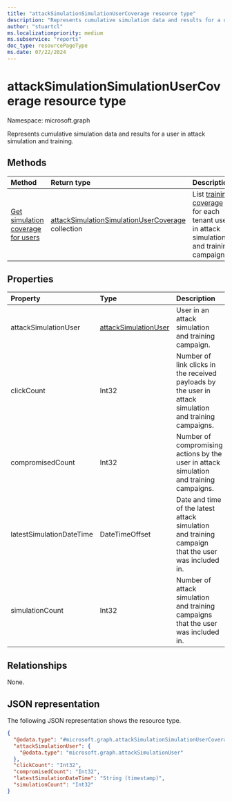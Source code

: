 ```yaml
---
title: "attackSimulationSimulationUserCoverage resource type"
description: "Represents cumulative simulation data and results for a user in attack simulation and training."
author: "stuartcl"
ms.localizationpriority: medium
ms.subservice: "reports"
doc_type: resourcePageType
ms.date: 07/22/2024
---
```


# attackSimulationSimulationUserCoverage resource type

Namespace: microsoft.graph

Represents cumulative simulation data and results for a user in attack simulation and training.

## Methods
|Method|Return type|Description|
|:---|:---|:---|
|[Get simulation coverage for users](../api/securityreportsroot-getattacksimulationsimulationusercoverage.md)|[attackSimulationSimulationUserCoverage](../resources/attacksimulationsimulationusercoverage.md) collection|List [training coverage](../resources/attacksimulationtrainingusercoverage.md) for each tenant user in attack simulation and training campaigns.|

## Properties
|Property|Type|Description|
|:---|:---|:---|
|attackSimulationUser|[attackSimulationUser](../resources/attacksimulationuser.md)|User in an attack simulation and training campaign.|
|clickCount|Int32|Number of link clicks in the received payloads by the user in attack simulation and training campaigns.|
|compromisedCount|Int32|Number of compromising actions by the user in attack simulation and training campaigns.|
|latestSimulationDateTime|DateTimeOffset|Date and time of the latest attack simulation and training campaign that the user was included in.|
|simulationCount|Int32|Number of attack simulation and training campaigns that the user was included in.|

## Relationships
None.

## JSON representation
The following JSON representation shows the resource type.
<!-- {
  "blockType": "resource",
  "@odata.type": "microsoft.graph.attackSimulationSimulationUserCoverage"
}
-->
``` json
{
  "@odata.type": "#microsoft.graph.attackSimulationSimulationUserCoverage",
  "attackSimulationUser": {
    "@odata.type": "microsoft.graph.attackSimulationUser"
  },
  "clickCount": "Int32",
  "compromisedCount": "Int32",
  "latestSimulationDateTime": "String (timestamp)",
  "simulationCount": "Int32"
}
```

